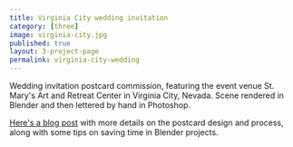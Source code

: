 ```yaml
---
title: Virginia City wedding invitation
category: [three]
image: virginia-city.jpg
published: true
layout: 3-project-page
permalink: virginia-city-wedding
---
```

Wedding invitation postcard commission, featuring the event venue St. Mary's Art and Retreat Center in Virginia City, Nevada. Scene rendered in Blender and then lettered by hand in Photoshop.  

[Here's a blog post](/virginia-city-postcard) with more details on the postcard design and process, along with some tips on saving time in Blender projects.
